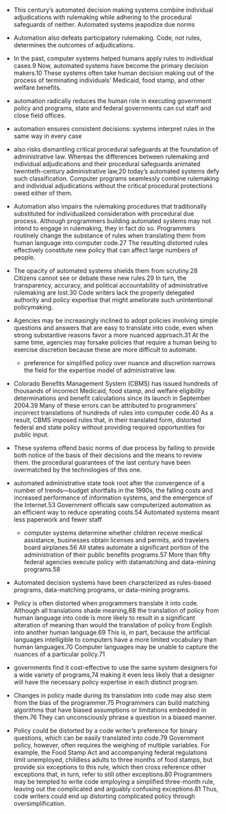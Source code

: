 - This century’s automated decision making systems combine individual adjudications with rulemaking while adhering to the procedural safeguards of neither. Automated systems jeapodize due norms
- Automation also defeats participatory rulemaking. Code, not rules, determines the outcomes of adjudications.
- In the past, computer systems helped humans apply rules to individual cases.9 Now, automated systems have become the primary decision makers.10 These systems often take human decision making out of the process of terminating individuals’ Medicaid, food stamp, and other welfare benefits.
- automation radically reduces the human role in executing government policy and programs, state and federal governments can cut staff and close field offices.
- automation ensures consistent decisions: systems interpret rules in the same way in every case
- also risks dismantling critical procedural safeguards at the foundation of administrative law. Whereas the differences between rulemaking and individual adjudications and their procedural safeguards animated twentieth-century administrative law,20 today’s automated systems defy such classification. Computer programs seamlessly combine rulemaking and individual adjudications without the critical procedural protections owed either of them.
- Automation also impairs the rulemaking procedures that traditionally substituted for individualized consideration with procedural due process. Although programmers building automated systems may not intend to engage in rulemaking, they in fact do so. Programmers routinely change the substance of rules when translating them from human language into computer code.27 The resulting distorted rules effectively constitute new policy that can affect large numbers of people.
- The opacity of automated systems shields them from scrutiny.28 Citizens cannot see or debate these new rules.29 In turn, the transparency, accuracy, and political accountability of administrative rulemaking are lost.30 Code writers lack the properly delegated authority and policy expertise that might ameliorate such unintentional policymaking.
- Agencies may be increasingly inclined to adopt policies involving simple questions and answers that are easy to translate into code, even when strong substantive reasons favor a more nuanced approach.31 At the same time, agencies may forsake policies that require a human being to exercise discretion because these are more difficult to automate. 
	- preference for simplified policy over nuance and discretion narrows the field for the expertise model of administrative law.
- Colorado Benefits Management System (CBMS) has issued hundreds of thousands of incorrect Medicaid, food stamp, and welfare eligibility determinations and benefit calculations since its launch in September 2004.39 Many of these errors can be attributed to programmers’ incorrect translations of hundreds of rules into computer code.40 As a result, CBMS imposed rules that, in their translated form, distorted federal and state policy without providing required opportunities for public input.
- These systems offend basic norms of due process by failing to provide both notice of the basis of their decisions and the means to review them. the procedural guarantees of the last century have been overmatched by the technologies of this one. 
- automated administrative state took root after the convergence of a number of trends—budget shortfalls in the 1990s, the falling costs and increased performance of information systems, and the emergence of the Internet.53 Government officials saw computerized automation as an efficient way to reduce operating costs.54 Automated systems meant less paperwork and fewer staff
	- computer systems determine whether children receive medical assistance, businesses obtain licenses and permits, and travelers board airplanes.56 All states automate a significant portion of the administration of their public benefits programs.57 More than fifty federal agencies execute policy with datamatching and data-mining programs.58  

- Automated decision systems have been characterized as rules-based programs, data-matching programs, or data-mining programs. 
- Policy is often distorted when programmers translate it into code. Although all translations shade meaning,68 the translation of policy from human language into code is more likely to result in a significant alteration of meaning than would the translation of policy from English into another human language.69 This is, in part, because the artificial languages intelligible to computers have a more limited vocabulary than human languages.70 Computer languages may be unable to capture the nuances of a particular policy.71 
- governments find it cost-effective to use the same system designers for a wide variety of programs,74 making it even less likely that a designer will have the necessary policy expertise in each distinct program. 
- Changes in policy made during its translation into code may also stem from the bias of the programmer.75 Programmers can build matching algorithms that have biased assumptions or limitations embedded in them.76 They can unconsciously phrase a question in a biased manner.
- Policy could be distorted by a code writer’s preference for binary questions, which can be easily translated into code.79 Government policy, however, often requires the weighing of multiple variables. For example, the Food Stamp Act and accompanying federal regulations limit unemployed, childless adults to three months of food stamps, but provide six exceptions to this rule, which then cross reference other exceptions that, in turn, refer to still other exceptions.80 Programmers may be tempted to write code employing a simplified three-month rule, leaving out the complicated and arguably confusing exceptions.81 Thus, code writers could end up distorting complicated policy through oversimplification.